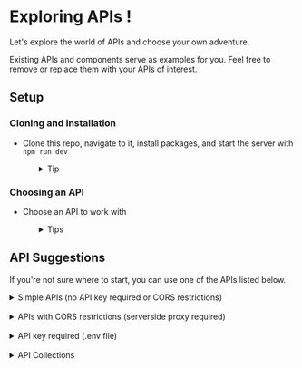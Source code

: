 # Exploring APIs !

Let's explore the world of APIs and choose your own adventure. 

Existing APIs and components serve as examples for you. Feel free to remove or replace them with your APIs of interest.

## Setup

### Cloning and installation
- Clone this repo, navigate to it, install packages, and start the server with `npm run dev`

  <details style="padding-left: 2em">
    <summary>Tip</summary>

    ```sh
    cd consuming-external-apis
    npm i
    npm run dev
    ```
  </details>
### Choosing an API

- Choose an API to work with
  <details style="padding-left: 2em">
    <summary>Tips</summary>
    
    * If you choose an API that enforces CORS, you'll need to consume that API from your server-side, and consume your own API from the client-side (i.e. using your server as a proxy).
    * If you choose an API that requires a key or other authentication token, you will need to create a .env (to keep your key hidden from git).
  </details>

## API Suggestions

If you're not sure where to start, you can use one of the APIs listed below. 

<details>
  <summary>Simple APIs (no API key required or CORS restrictions)</summary>

  * https://www.boredapi.com: suggest a random activity
  * https://dog.ceo/api: dog pictures
  * https://randomfox.ca/floof: random fox pictures
  * https://pokeapi.co/docs/v2: Pokémon
  * https://swapi.dev: Star Wars
  * https://disneyapi.dev/docs: Disney characters
  * https://open-meteo.com/: weather
  * https://wheretheiss.at/w/developer: get the latitude and longitude of the International Space Station
  * https://eda-te-reo.herokuapp.com: whakataukī (Māori proverbs) and their translations
</details>
<br />

<details>
  <summary>APIs with CORS restrictions (serverside proxy required)</summary>

  * https://www.affirmations.dev: positive affirmations/quotes
  * https://openlibrary.org/developers/api: books
</details>
<br />

<details>
  <summary>API key required (.env file)</summary>

  * https://www.omdbapi.com: movies
  * https://thecatapi.com: cat pictures
  * https://developer.marvel.com: Marvel comics
  * https://the-one-api.dev: Lord of the Rings
  * https://www.tepapa.govt.nz/learn/research/datasets/collections-api Te Papa Collections
  * https://data.rijksmuseum.nl/object-metadata/api: Rijksmuseum (art)
  * https://opendata.metlink.org.nz: Metlink (Wellington public transport)
  * https://dev-portal.at.govt.nz: Auckland Transport
  * https://docs.opencollective.com/help/contributing/development/api: GraphQL
</details>
<br />

<details>
  <summary>API Collections</summary>

  * https://api.nasa.gov: a library of APIs from NASA (picture of the day, natural event tracker, etc.)
  * https://github.com/public-apis/public-apis: a LOT of APIs (inaccurate in places, use this to help start your search but you'll have to investigate the APIs themselves, and please note that a few of them may have triggering or NSFW content, so please proceed with care)
</details>

